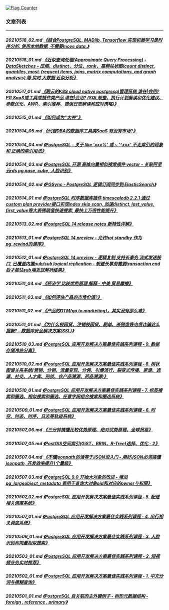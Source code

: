 <a rel="nofollow" href="http://info.flagcounter.com/h9V1"  ><img src="http://s03.flagcounter.com/count/h9V1/bg_FFFFFF/txt_000000/border_CCCCCC/columns_2/maxflags_12/viewers_0/labels_0/pageviews_0/flags_0/"  alt="Flag Counter"  border="0"  ></a>  
  
### 文章列表  
----  
##### 20210518_02.md   [《结合PostgreSQL, MADlib, Tensorflow 实现机器学习是时序分析. 使用本地数据, 不需要move data.》](20210518_02.md)  
##### 20210518_01.md   [《近似查询处理(Approximate Query Processing) - DataSketches - 压缩、distinct、分位、rank、高频柱状图(count distinct, quantiles, most-frequent items, joins, matrix computations, and graph analysis) 等 实时 大数据 近似分析》](20210518_01.md)  
##### 20210517_01.md   [《跨云的K8S cloud native postgresql管理系统 谁在|会用?  PG SaaS或工具或插件类产品 谁在|会用?  (SQL规整、执行计划解读和优化建议、参数优化、AWR、索引推荐、错误日志解读和应对策略)》](20210517_01.md)  
##### 20210515_01.md   [《如何成为“大神"》](20210515_01.md)  
##### 20210514_05.md   [《代替DBA的数据库工具类SaaS 有没有市场?》](20210514_05.md)  
##### 20210514_04.md   [《PostgreSQL - 关于 like 'xxx%' 或 ~ '^xxx' 不走索引的现象 和 正确的索引用法》](20210514_04.md)  
##### 20210514_03.md   [《PostgreSQL 开源 高维向量相似搜索插件 vector - 关联阿里云rds pg pase, cube, 人脸识别》](20210514_03.md)  
##### 20210514_02.md   [《PGSync - PostgreSQL 逻辑订阅同步到 ElasticSearch》](20210514_02.md)  
##### 20210514_01.md   [《PostgreSQL 时序数据库插件 timescaledb 2.2.1 通过custom plan provider接口实现index skip scan, 加速distinct, last_value, first_value等大表稀疏值快速搜索, 最快上万倍性能提升》](20210514_01.md)  
##### 20210513_02.md   [《PostgreSQL 14 release notes 新特性详解》](20210513_02.md)  
##### 20210513_01.md   [《PostgreSQL 14 preview - 允许hot standby 作为pg_rewind的源库》](20210513_01.md)  
##### 20210512_01.md   [《PostgreSQL 14 preview - 逻辑复制 支持长事务 流式发送接口, 已覆盖内置pub/sub logical replication - 规避长事务需要transaction end后才能往sub端发送解析结果》](20210512_01.md)  
##### 20210511_04.md   [《经济学 比较优势原理 解释 - 中美 贸易摩擦》](20210511_04.md)  
##### 20210511_03.md   [《如何评估产品的市场价值?》](20210511_03.md)  
##### 20210511_02.md   [《产品的GTM(go to marketing)，其实没有那么难》](20210511_02.md)  
##### 20210511_01.md   [《为什么校园贷、注销校园贷、刷单、杀猪盘等电信诈骗这么猖獗? - 数据库安全解决方案(SSL)》](20210511_01.md)  
##### 20210510_03.md   [《PostgreSQL 应用开发解决方案最佳实践系列课程 - 9. 数据存储冷热分离》](20210510_03.md)  
##### 20210510_02.md   [《PostgreSQL 应用开发解决方案最佳实践系列课程 - 8. 树状图谱关系系统(营销、分销、流量变现、分佣、引爆流行、裂变式传播、家谱、选课、社交、人才库、刑侦、农产品溯源、药品溯源)》](20210510_02.md)  
##### 20210510_01.md   [《PostgreSQL 应用开发解决方案最佳实践系列课程 - 7. 标签搜索和圈选、相似搜索和圈选、任意字段组合搜索和圈选系统》](20210510_01.md)  
##### 20210509_01.md   [《PostgreSQL 应用开发解决方案最佳实践系列课程 - 6. 时空、时态、时序、日志等轨迹系统》](20210509_01.md)  
##### 20210507_06.md   [《三分钟搞懂比较优势原理、绝对优势原理、全球贸易》](20210507_06.md)  
##### 20210507_05.md   [《PostGIS空间索引(GiST、BRIN、R-Tree)选择、优化 - 2》](20210507_05.md)  
##### 20210507_04.md   [《不懂jsonpath的话等于JSON没入门 - 用好JSON必须搞懂jsonpath, 开发效率提升1个量级》](20210507_04.md)  
##### 20210507_03.md   [《PostgreSQL 9.0 开始大对象的改进 - 增加 pg_largeobject_metadata 表用于查询大对象oid和对应的owner与权限》](20210507_03.md)  
##### 20210507_02.md   [《PostgreSQL 应用开发解决方案最佳实践系列课程 - 5. 配送相关调度系统》](20210507_02.md)  
##### 20210507_01.md   [《PostgreSQL 应用开发解决方案最佳实践系列课程 - 4. 出行相关调度系统》](20210507_01.md)  
##### 20210506_01.md   [《PostgreSQL 应用开发解决方案最佳实践系列课程 - 3. 人脸识别和向量相似搜索》](20210506_01.md)  
##### 20210503_01.md   [《PostgreSQL 应用开发解决方案最佳实践系列课程 - 2. 短视频业务实时推荐》](20210503_01.md)  
##### 20210502_01.md   [《PostgreSQL 应用开发解决方案最佳实践系列课程 - 1. 中文分词与模糊查询》](20210502_01.md)  
##### 20210501_01.md   [《PostgreSQL 自关联的主外键例子 - 树形元数据结构 - foreign , reference , primary》](20210501_01.md)  
